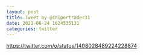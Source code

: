 ```yaml
--- 
layout: post 
title: Tweet by @snipertrader31 
date: 2021-06-24 1624535131 
categories: twitter 
--- 
```

https://twitter.com/o/status/1408028489224228874